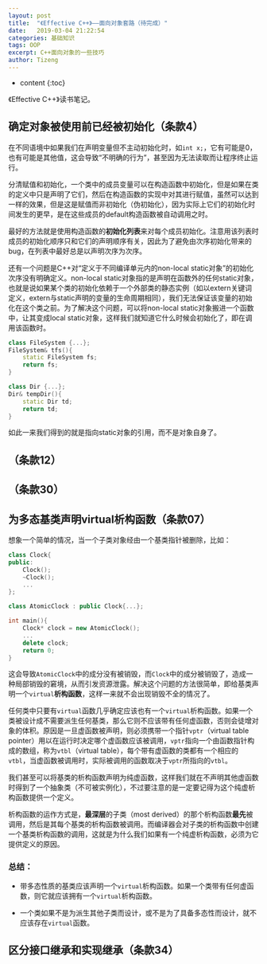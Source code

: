 ```yaml
---
layout: post
title:  "《Effective C++》——面向对象套路（待完成）"
date:   2019-03-04 21:22:54
categories: 基础知识
tags: OOP
excerpt: C++面向对象的一些技巧
author: Tizeng
---
```


* content
{:toc}

《Effective C++》读书笔记。

## 确定对象被使用前已经被初始化（条款4）

在不同语境中如果我们在声明变量但不主动初始化时，如`int x;`，它有可能是0，也有可能是其他值，这会导致“不明确的行为”，甚至因为无法读取而让程序终止运行。

分清赋值和初始化，一个类中的成员变量可以在构造函数中初始化，但是如果在类的定义中只是声明了它们，然后在构造函数的实现中对其进行赋值，虽然可以达到一样的效果，但是这是赋值而非初始化（伪初始化），因为实际上它们的初始化时间发生的更早，是在这些成员的default构造函数被自动调用之时。

最好的方法就是使用构造函数的**初始化列表**来对每个成员初始化。注意用该列表时成员的初始化顺序只和它们的声明顺序有关，因此为了避免由次序初始化带来的bug，在列表中最好总是以声明次序为次序。

还有一个问题是C++对“定义于不同编译单元内的non-local static对象”的初始化次序没有明确定义。non-local static对象指的是声明在函数外的任何static对象，也就是说如果某个类的初始化依赖于一个外部类的静态实例（如以extern关键词定义，extern与static声明的变量的生命周期相同），我们无法保证该变量的初始化在这个类之前。为了解决这个问题，可以将non-local static对象搬进一个函数中，让其变成local static对象，这样我们就知道它什么时候会初始化了，即在调用该函数时。

```c++
class FileSystem {...};
FileSystem& tfs(){
    static FileSystem fs;
    return fs;
}

class Dir {...};
Dir& tempDir(){
    static Dir td;
    return td;
}
```

如此一来我们得到的就是指向static对象的引用，而不是对象自身了。

## （条款12）

## （条款30）

## 为多态基类声明virtual析构函数（条款07）

想象一个简单的情况，当一个子类对象经由一个基类指针被删除，比如：

```c++
class Clock{
public:
    Clock();
    ~Clock();
    ...
};

class AtomicClock : public Clock{...};

int main(){
    Clock* clock = new AtomicClock();
    ...
    delete clock;
    return 0;
}
```

这会导致`AtomicClock`中的成分没有被销毁，而`Clock`中的成分被销毁了，造成一种局部销毁的窘境，从而引发资源泄露。解决这个问题的方法很简单，即给基类声明一个`virtual`**析构函数**，这样一来就不会出现销毁不全的情况了。

任何类中只要有`virtual`函数几乎确定应该也有一个`virtual`析构函数。如果一个类被设计成不需要派生任何基类，那么它则不应该带有任何虚函数，否则会徒增对象的体积。原因是一旦虚函数被声明，则必须携带一个指针`vptr`（virtual table pointer）用以在运行时决定哪个虚函数应该被调用，`vptr`指向一个由函数指针构成的数组，称为`vtbl`（virtual table），每个带有虚函数的类都有一个相应的`vtbl`，当虚函数被调用时，实际被调用的函数取决于`vptr`所指向的`vtbl`。

我们甚至可以将基类的析构函数声明为纯虚函数，这样我们就在不声明其他虚函数时得到了一个抽象类（不可被实例化），不过要注意的是一定要记得为这个纯虚析构函数提供一个定义。

析构函数的运作方式是，**最深层**的子类（most derived）的那个析构函数**最先**被调用，然后是其每个基类的析构函数被调用。而编译器会对子类的析构函数中创建一个基类析构函数的调用，这就是为什么我们如果有一个纯虚析构函数，必须为它提供定义的原因。

### 总结：

* 带多态性质的基类应该声明一个`virtual`析构函数。如果一个类带有任何虚函数，则它就应该拥有一个`virtual`析构函数。

* 一个类如果不是为派生其他子类而设计，或不是为了具备多态性而设计，就不应该存在`virtual`函数。

## 区分接口继承和实现继承（条款34）

